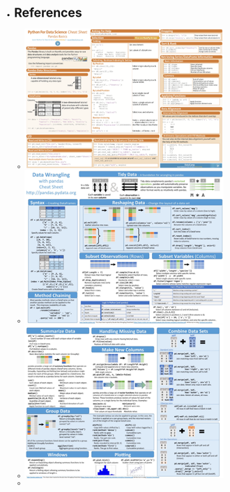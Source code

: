 - # References
	- ![Pandas Cheat Sheet 1:3.png](../assets/Pandas_Cheat_Sheet_1:3_1672679201886_0.png)
	- ![Pandas Cheat Sheet 2:3.jpg](../assets/Pandas_Cheat_Sheet_2:3_1672679206675_0.jpg)
	- ![Pandas Cheat Sheet 3:3.jpg](../assets/Pandas_Cheat_Sheet_3:3_1672679210895_0.jpg)
	-